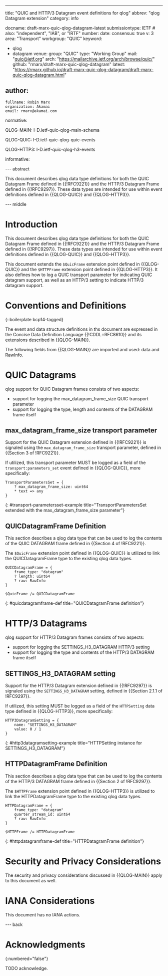---
title: "QUIC and HTTP/3 Datagram event definitions for qlog"
abbrev: "qlog Datagram extension"
category: info

docname: draft-marx-quic-qlog-datagram-latest
submissiontype: IETF  # also: "independent", "IAB", or "IRTF"
number:
date:
consensus: true
v: 3
area: "Transport"
workgroup: "QUIC"
keyword:
 - qlog
 - datagram
venue:
  group: "QUIC"
  type: "Working Group"
  mail: "quic@ietf.org"
  arch: "https://mailarchive.ietf.org/arch/browse/quic/"
  github: "rmarx/draft-marx-quic-qlog-datagram"
  latest: "https://rmarx.github.io/draft-marx-quic-qlog-datagram/draft-marx-quic-qlog-datagram.html"

author:
 -
    fullname: Robin Marx
    organization: Akamai
    email: rmarx@akamai.com

normative:

  QLOG-MAIN:
    I-D.ietf-quic-qlog-main-schema

  QLOG-QUIC:
    I-D.ietf-quic-qlog-quic-events

  QLOG-HTTP3:
    I-D.ietf-quic-qlog-h3-events

informative:

--- abstract

This document describes qlog data type definitions for both the QUIC Datagram
Frame defined in {{!RFC9221}} and the HTTP/3 Datagram Frame defined in
{{!RFC9297}}. These data types are intended for use within event definitions
defined in {{QLOG-QUIC}} and {{QLOG-HTTP3}}.

--- middle

# Introduction

This document describes qlog data type definitions for both the QUIC Datagram
Frame defined in {{!RFC9221}} and the HTTP/3 Datagram Frame defined in
{{!RFC9297}}. These data types are intended for use within event definitions
defined in {{QLOG-QUIC}} and {{QLOG-HTTP3}}.

This document extends the `$QuicFrame` extension point defined in {{QLOG-QUIC}}
and the `$HTTPFrame` extension point defined in {{QLOG-HTTP3}}. It also defines
how to log a QUIC transport parameter for indicating QUIC datagram support, as
well as an HTTP/3 setting to indicate HTTP/3 datagram support.

# Conventions and Definitions

{::boilerplate bcp14-tagged}

The event and data structure definitions in ths document are expressed
in the Concise Data Definition Language {{!CDDL=RFC8610}} and its
extensions described in {{QLOG-MAIN}}.

The following fields from {{QLOG-MAIN}} are imported and used: data and RawInfo.

# QUIC Datagrams

qlog support for QUIC Datagram frames consists of two aspects:

* support for logging the max_datagram_frame_size QUIC transport parameter
* support for logging the type, length and contents of the DATAGRAM frame itself

## max_datagram_frame_size transport parameter

Support for the QUIC Datagram extension defined in {{!RFC9221}} is signaled using the `max_datagram_frame_size` transport parameter, defined in {{Section 3 of !RFC9221}}.

If utilized, this transport parameter MUST be logged as a field of the
`transport:parameters_set` event defined in {{QLOG-QUIC}}, more specifically:

~~~ cddl
TransportParametersSet = {
    ? max_datagram_frame_size: uint64
    * text => any
}
~~~
{: #transport-parametersset-example title="TransportParametersSet extended with the max_datagram_frame_size parameter"}

## QUICDatagramFrame Definition

This section describes a qlog data type that can be used to log the contents of
the QUIC DATAGRAM frame defined in {{Section 4 of !RFC9221}}.

The `$QuicFrame` extension point defined in {{QLOG-QUIC}} is utilized to link
the QUICDatagramFrame type to the existing qlog data types.

~~~ cddl
QUICDatagramFrame = {
    frame_type: "datagram"
    ? length: uint64
    ? raw: RawInfo
}

$QuicFrame /= QUICDatagramFrame
~~~
{: #quicdatagramframe-def title="QUICDatagramFrame definition"}

# HTTP/3 Datagrams

qlog support for HTTP/3 Datagram frames consists of two aspects:

* support for logging the SETTINGS_H3_DATAGRAM HTTP/3 setting
* support for logging the type and contents of the HTTP/3 DATAGRAM frame itself

## SETTINGS_H3_DATAGRAM setting

Support for the HTTP/3 Datagram extension defined in {{!RFC9297}} is signaled using the `SETTINGS_H3_DATAGRAM` setting, defined in {{Section 2.1.1 of !RFC9297}}.

If utilized, this setting MUST be logged as a field of the `HTTPSetting` data
type defined in {{QLOG-HTTP3}}, more specifically:

~~~ cddl
HTTP3DatagramSetting = {
    name: "SETTINGS_H3_DATAGRAM"
    value: 0 / 1
}
~~~
{: #http3datagramsetting-example title="HTTPSetting instance for SETTINGS_H3_DATAGRAM"}

## HTTPDatagramFrame Definition

This section describes a qlog data type that can be used to log the contents of
the HTTP/3 DATAGRAM frame defined in {{Section 2 of !RFC9297}}.

The `$HTTPFrame` extension point defined in {{QLOG-HTTP3}} is utilized to link
the HTTPDatagramFrame type to the existing qlog data types.

~~~ cddl
HTTPDatagramFrame = {
    frame_type: "datagram"
    quarter_stream_id: uint64
    ? raw: RawInfo
}

$HTTPFrame /= HTTPDatagramFrame
~~~
{: #httpdatagramframe-def title="HTTPDatagramFrame definition"}

# Security and Privacy Considerations

The security and privacy considerations discussed in {{QLOG-MAIN}} apply to this
document as well.


# IANA Considerations

This document has no IANA actions.


--- back

# Acknowledgments
{:numbered="false"}

TODO acknowledge.
